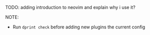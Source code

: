TODO: adding introduction to neovim and explain why i use it?

NOTE:

- Run `dprint check` before adding new plugins the current config

